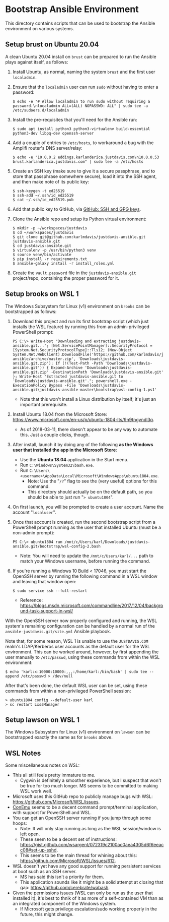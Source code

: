 # Bootstrap Ansible Environment

This directory contains scripts that can be used to bootstrap the Ansible environment on various systems.

## Setup brust on Ubuntu 20.04

A clean Ubuntu 20.04 install on `brust` can be prepared to run the Ansible plays against itself, as follows:

1. Install Ubuntu, as normal, naming the system `brust` and the first user `localadmin`.
2. Ensure that the `localadmin` user can run `sudo` without having to enter a password:
    
    ```
    $ echo -e "# Allow localadmin to run sudo without requiring a password.\nlocaladmin ALL=(ALL) NOPASSWD: ALL" | sudo tee -a /etc/sudoers.d/localadmin
    ```
    
3. Install the pre-requisites that you'll need for the Ansible run:
    
    ```
    $ sudo apt install python3 python3-virtualenv build-essential python3-dev libpq-dev openssh-server
    ```
    
4. Add a couple of entries to `/etc/hosts`, to workaround a bug with the Amplifi router's DNS server/relay:
    
    ```
    $ echo -e "10.0.0.2 eddings.karlanderica.justdavis.com\n10.0.0.53 brust.karlanderica.justdavis.com" | sudo tee -a /etc/hosts
    ```
    
5. Create an SSH key (make sure to give it a secure passphrase, and to store that passphrase somewhere secure),
   load it into the SSH agent, and then make note of its public key:
    
    ```
    $ ssh-keygen -t ed25519
    $ ssh-add ~/.ssh/id_ed25519
    $ cat ~/.ssh/id_ed25519.pub
    ```
    
6. Add that public key to GitHub, via [GitHub: SSH and GPG keys](https://github.com/settings/keys).
7. Clone the Ansible repo and setup its Python virtual environment:
    
    ```
    $ mkdir -p ~/workspaces/justdavis
    $ cd ~/workspaces/justdavis
    $ git clone git@github.com:karlmdavis/justdavis-ansible.git justdavis-ansible.git
    $ cd justdavis-ansible.git
    $ virtualenv -p /usr/bin/python3 venv
    $ source venv/bin/activate
    $ pip install -r requirements.txt
    $ ansible-galaxy install -r install_roles.yml
    ```
    
8. Create the `vault.password` file in the `justdavis-ansible.git` project/repo,
   containing the proper password for it.

## Setup brooks on WSL 1

The Windows Subsystem for Linux (v1) environment on `brooks` can be bootstrapped as follows:

1. Download this project and run its first bootstrap script (which just installs the WSL feature) by running this from an admin-privileged PowerShell prompt:
    
    ```
    PS C:\> Write-Host "Downloading and extracting justdavis-ansible.git..."; [Net.ServicePointManager]::SecurityProtocol = [System.Net.SecurityProtocolType]::Tls12; (New-Object System.Net.WebClient).DownloadFile('https://github.com/karlmdavis/justdavis-ansible/archive/master.zip', 'Downloads\justdavis-ansible.git.zip'); If (!(Test-Path -Path 'Downloads\justdavis-ansible.git')) { Expand-Archive 'Downloads\justdavis-ansible.git.zip' -DestinationPath 'Downloads\justdavis-ansible.git' }; Write-Host "Extracted justdavis-ansible.git to 'Downloads\justdavis-ansible.git'."; powershell.exe -ExecutionPolicy Bypass -File 'Downloads\justdavis-ansible.git\justdavis-ansible-master\bootstrap\wsl-config-1.ps1'
    ```
    
    * Note that this won't install a Linux distribution by itself; it's just an important prerequisite.
2. Install Ubuntu 18.04 from the Microsoft Store: <https://www.microsoft.com/en-us/p/ubuntu-1804-lts/9n9tngvndl3q>.
    * As of 2018-03-11, there doesn't appear to be any way to automate this. Just a couple clicks, though.
3. After install, launch it by doing any of the following **as the Windows user that installed the app in the Microsoft Store**:
    * Use the **Ubuntu 18.04** application in the Start menu.
    * Run `C:\Windows\System32\bash.exe`.
    * Run `C:\Users\<username>\AppData\Local\Microsoft\WindowsApps\ubuntu1804.exe`.
        * Note: Use the "`/?`" flag to see the (very useful) options for this command.
        * This directory should actually be on the default path, so you should be able to just run "`> ubuntu1804`".
4. On first launch, you will be prompted to create a user account. Name the account "`localuser`".
5. Once that account is created, run the second bootstrap script from a PowerShell prompt running as the user that installed Ubuntu (must be a non-admin prompt):
    
    ```
    PS C:\> ubuntu1804 run /mnt/c/Users/karl/Downloads/justdavis-ansible.git/bootstrap/wsl-config-2.bash
    ```
    
    * Note: You will need to update the `/mnt/c/Users/karl/...` path to match your Windows username, before running the command.
6. If you're running a Windows 10 Build < 17046, you must start the OpenSSH server by running the following command in a WSL window and leaving that window open:
    
    ```
    $ sudo service ssh --full-restart
    ```
    
    * Reference: <https://blogs.msdn.microsoft.com/commandline/2017/12/04/background-task-support-in-wsl/>

With the OpenSSH server now properly configured and running, the WSL system's remaining configuration can be handled by a normal run of the `ansible-justdavis.git/site.yml` Ansible playbook.

Note that, for some reason, WSL 1 is unable to use the `JUSTDAVIS.COM` realm's LDAP/Kerberos user accounts as the default user for the WSL environment. This can be worked around, however, by first appending the user manually to `/etc/passwd`, using these commands from within the WSL environment:

```
$ echo 'karl:x:10000:10000:,,,:/home/karl:/bin/bash' | sudo tee --append /etc/passwd > /dev/null
```

After that's been done, the default WSL user can be set, using these commands from within a non-privileged PowerShell session:

```
> ubuntu1804 config --default-user karl
> sc restart LxssManager
```

## Setup lawson on WSL 1

The Windows Subsystem for Linux (v1) environment on `lawson` can be bootstrapped exactly the same as for `brooks` above.

## WSL Notes

Some miscellaneous notes on WSL:

* This all still feels pretty immature to me.
    * Cygwin is definitely a smoother experience, but I suspect that won't be true for too much longer. MS seems to be committed to making WSL work well.
* Microsoft uses this GitHub repo to publicly manage bugs with WSL: <https://github.com/Microsoft/WSL/issues>.
* [ConEmu](https://conemu.github.io/) seems to be a decent command prompt/terminal application, with support for PowerShell and WSL.
* You can get an OpenSSH server running if you jump through some hoops:
    * Note: It will only stay running as long as the WSL session/window is left open.
    * These seem to be a decent set of instructions: <https://gist.github.com/wsargent/072319c2100ac0aea4305d6f6eeacc08#set-up-sshd>.
    * This seems to be the main thread for whining about this: <https://github.com/Microsoft/WSL/issues/612>.
* WSL doesn't yet have any good support for running persistent services at boot such as an SSH server.
    * MS has said this isn't a priority for them.
    * This application sounds like it might be a solid attempt at closing that gap: <https://github.com/cerebrate/wabash>.
* Given the permissions issues (WSL can only be run as the user that installed it), it's best to thnik of it as more of a self-contained VM than as an integrated component of the Windows system.
    * If Microsoft gets privilege escalation/sudo working properly in the future, this might change.
